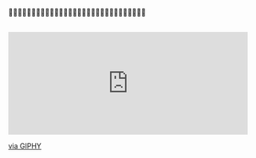 🍄🌱💐🍄🌱💐🍄🌱💐🍄🌱💐🍄🌱💐🍄🌱💐🍄🌱💐🍄🌱💐🍄🌱💐🍄🌱💐                                                                                                                                                        
<br>                                                                                                                     
<iframe src="https://giphy.com/embed/TUkYVl6Rv3FH9j6GKW" width="480" height="206" frameBorder="0" class="giphy-embed" allowFullScreen></iframe><p><a href="https://giphy.com/gifs/tiff-studio-ghibli-spirited-away-hayao-miyazaki-TUkYVl6Rv3FH9j6GKW">via GIPHY</a></p>




<!--
**yasmincgomes/YasminCGomes** is a ✨ _special_ ✨ repository because its `README.md` (this file) appears on your GitHub profile.

Here are some ideas to get you started:

- 🔭 I’m currently working on ...
- 🌱 I’m currently learning ...
- 👯 I’m looking to collaborate on ...
- 🤔 I’m looking for help with ...
- 💬 Ask me about ...
- 📫 How to reach me: ...
- 😄 Pronouns: ...
- ⚡ Fun fact: ...
-->
